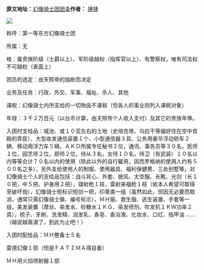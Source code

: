<strong>原文地址：</strong><a title="幻像骑士团团录" href="http://blog.sina.com.cn/s/blog_4bd78d11010006s7.html" target="_blank" rel="nofollow">幻像骑士团团录</a><strong>作者：</strong> <a title="锺锺" href="http://blog.sina.com.cn/u/1272417553" target="_blank" rel="nofollow">锺锺</a>

![](http://xrp001.tk/wp-content/uploads/2015/06/627689198064884659.jpg)

称呼：第一等东方幻像骑士团

所属：无

格：属贵族阶级（士爵以上）、军阶级越权（指挥官以上）、有警察权，唯有司法权不可越权（表面上）

团员的选定：由天照帝的独断而决定

业务及任务：行政、外交、军事、福祉、杀人、其他

课税：幻像骑士内所支给的一切物品不课税（但各人的事业则列入课税对象）

年禄：３千２万百元（以台币计算，由天照帝个人收入支付）及其它的贵族年俸。

入团时支给品：城池、或１０亚左右的土地（史培克塔、乌拉干等偏好住在空中宫殿的弄臣），大型收发通信装置１个、小型通信器３具、公务用豪华浮动轿车２辆、移动用浮力车５辆，ＡＫＤ所属专任秘书２位，通讯、事务员等３０名，医师１位，园艺师２位，厨师２位，侍从３名，女侍１０名，侍卫（有武装）１０名以内等等合计７０名以内的使用（除此以外的自行雇用，因而罗格纳的使用人约有５００名之多），另外支给使用人的制服、使用器具、福利保健费、三处别墅等。对幻像骑士个人的支给品包括：战斗背心、外套、披风、太空服、长靴、光剑（长１０把，中５把、护身用２把），镭射枪１枝，雷射来福枪１枝（依本人希望可取得至破坏炮），幻像骑士短标识短剑一把，印章类一组（虽然如此，但因无必要而取消，通常只需幻像骑士徽、编号标示），ＭＨ服、救生服、逃生装置、手套等一组，美发装置（摩丝、染发水、砂糖水１ＫＧ、染发喷剂、吹发机１ＫＷ功率２具），梳子、牙刷、洗发精、润发乳、香皂、香浴液、化妆水、口红、指甲油
……（越说越离谱了，到此为止吧！）

入团时配给品：ＭＨ整备士５名

雷德幻像１部（但是ＦＡＴＩＭＡ得自备）

ＭＨ用火焰喷射器１部
